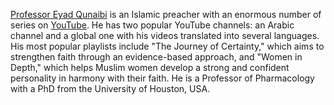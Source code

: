 [Professor Eyad Qunaibi](https://www.facebook.com/eyadqunaibi) is an Islamic preacher with an enormous number of series on [YouTube](https://www.youtube.com/@eyadqunaibi). He has two popular YouTube channels: an Arabic channel and a global one with his videos translated into several languages. His most popular playlists include "The Journey of Certainty," which aims to strengthen faith through an evidence-based approach, and "Women in Depth," which helps Muslim women develop a strong and confident personality in harmony with their faith. He is a Professor of Pharmacology with a PhD from the University of Houston, USA.
